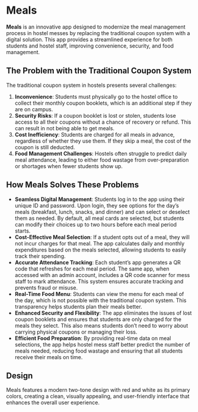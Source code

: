 # Meals


**Meals** is an innovative app designed to modernize the meal management process in hostel messes by replacing the traditional coupon system with a digital solution. This app provides a streamlined experience for both students and hostel staff, improving convenience, security, and food management.


## The Problem with the Traditional Coupon System


The traditional coupon system in hostels presents several challenges:
1. **Inconvenience**: Students must physically go to the hostel office to collect their monthly coupon booklets, which is an additional step if they are on campus.
2. **Security Risks**: If a coupon booklet is lost or stolen, students lose access to all their coupons without a chance of recovery or refund. This can result in not being able to get meals.
3. **Cost Inefficiency**: Students are charged for all meals in advance, regardless of whether they use them. If they skip a meal, the cost of the coupon is still deducted.
4. **Food Management Challenges**: Hostels often struggle to predict daily meal attendance, leading to either food wastage from over-preparation or shortages when fewer students show up.


## How Meals Solves These Problems


- **Seamless Digital Management**: Students log in to the app using their unique ID and password. Upon login, they see options for the day’s meals (breakfast, lunch, snacks, and dinner) and can select or deselect them as needed. By default, all meal cards are selected, but students can modify their choices up to two hours before each meal period starts.
- **Cost-Effective Meal Selection**: If a student opts out of a meal, they will not incur charges for that meal. The app calculates daily and monthly expenditures based on the meals selected, allowing students to easily track their spending.
- **Accurate Attendance Tracking**: Each student’s app generates a QR code that refreshes for each meal period. The same app, when accessed with an admin account, includes a QR code scanner for mess staff to mark attendance. This system ensures accurate tracking and prevents fraud or misuse.
- **Real-Time Food Menu**: Students can view the menu for each meal of the day, which is not possible with the traditional coupon system. This transparency helps students plan their meals better.
- **Enhanced Security and Flexibility**: The app eliminates the issues of lost coupon booklets and ensures that students are only charged for the meals they select. This also means students don’t need to worry about carrying physical coupons or managing their loss.
- **Efficient Food Preparation**: By providing real-time data on meal selections, the app helps hostel mess staff better predict the number of meals needed, reducing food wastage and ensuring that all students receive their meals on time.


## Design


Meals features a modern two-tone design with red and white as its primary colors, creating a clean, visually appealing, and user-friendly interface that enhances the overall user experience.

